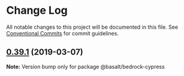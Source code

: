 # Change Log

All notable changes to this project will be documented in this file.
See [Conventional Commits](https://conventionalcommits.org) for commit guidelines.

## [0.39.1](https://github.com/basaltinc/bedrock/compare/v0.39.0...v0.39.1) (2019-03-07)

**Note:** Version bump only for package @basalt/bedrock-cypress
